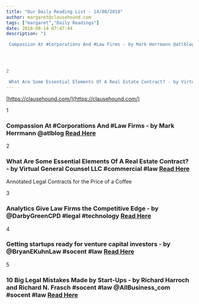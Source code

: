 ```yaml
---
title: "Our Daily Reading List - 14/08/2018"
author: margaret@clausehound.com
tags: ["margaret","Daily Readings"]
date: 2018-08-14 07:47:44
description: "1

 Compassion At #Corporations And #Law Firms - by Mark Herrmann @atlblog  Read Here

 


2

 What Are Some Essential Elements Of A Real Estate Contract? - by Virtual General Counsel LLC #commerci..."
---
```


[https://clausehound.com/](https://clausehound.com/)

1

###  Compassion At #Corporations And #Law Firms - by Mark Herrmann @atlblog  [Read Here](https://abovethelaw.com/2018/07/compassion-at-corporations-and-law-firms/)

 

2

###  What Are Some Essential Elements Of A Real Estate Contract? - by Virtual General Counsel LLC #commercial #law [Read Here](https://www.virtualgeneralcounselllc.com/blog/2018/07/what-are-some-essential-elements-of-a-real-estate-contract.shtml)

Annotated Legal Contracts
for the Price of a Coffee

3

###  Analytics Give Law Firms the Competitive Edge - by @DarbyGreenCPD #legal #technology [Read Here](https://biglawbusiness.com/analytics-give-law-firms-the-competitive-edge/)

 

4

###  Getting startups ready for venture capital investors - by @BryanEKuhnLaw #socent #law [Read Here](https://www.bryankuhnlaw.com/blog/2018/08/getting-startups-ready-for-venture-capital-investors.shtml)

 

5

###  10 Big Legal Mistakes Made by Start-Ups - by Richard Harroch and Richard N. Frasch #socent #law @AllBusiness_com #socent #law [Read Here](https://www.allbusiness.com/10-big-legal-mistakes-made-by-startups-9941-1.html)

 